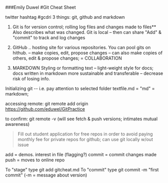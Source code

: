 ###Emily Duwel
#Git Cheat Sheet

twitter hashtag #gcdri
3 things: git, github and markdown

1) Git is for version control; rolling log files and changes made to files**
Also describes what was changed.
Git is local – then can share
"Add" & "commit" to track and log changes

2) GitHub .. hosting site for various repositories. You can pool gits on hithub.
– make copies, edit, propose changes
– can also make copies of others, edit & propose changes;
= COLLABORATION

3) MARKDOWN
Styling or formatting text – light-weight style for docs; docs written in markdown more sustainable and transferable – decrease risk of losing info.

Initializing git -- i.e. pay attention to selected folder
textfile.md = "md" = markdown; 

accessing remote: git remote add origin https://github.com/eduwel/GitPractice

to confirm: git remote -v (will see fetch & push versions; intimates mutual awareness)

> Fill out student application for free repos in order to avoid paying monthly fee for private repos for github; can use git locally w/out issue

add = demos. interest in file (flagging?)
commit = commit changes made
push = moves to online repo

To "stage" type git add gitcheat.md
To "commit" type git commit -m "first commit" (-m = message about version)


